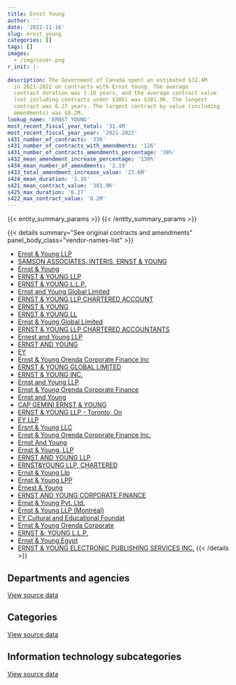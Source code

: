 ```yaml
---
title: Ernst Young
author: ''
date: '2022-11-16'
slug: ernst_young
categories: []
tags: []
images:
  - /img/cover.png
r_init: |-
  
description: The Government of Canada spent an estimated $31.4M
  in 2021-2022 on contracts with Ernst Young. The average
  contract duration was 1.16 years, and the average contract value
  (not including contracts under $10k) was $381.9K. The longest
  contract was 6.27 years. The largest contract by value (including
  amendments) was $8.2M.
lookup_name: 'ERNST YOUNG'
most_recent_fiscal_year_total: '31.4M'
most_recent_fiscal_year_year: '2021-2022'
s431_number_of_contracts: '336'
s431_number_of_contracts_with_amendments: '126'
s431_number_of_contracts_amendments_percentage: '38%'
s432_mean_amendment_increase_percentage: '130%'
s434_mean_number_of_amendments: '2.19'
s433_total_amendment_increase_value: '27.6M'
s424_mean_duration: '1.16'
s421_mean_contract_value: '381.9K'
s425_max_duration: '6.27'
s422_max_contract_value: '8.2M'
---
```


<script src="/rmarkdown-libs/htmlwidgets/htmlwidgets.js"></script>
<link href="/rmarkdown-libs/datatables-css/datatables-crosstalk.css" rel="stylesheet" />
<script src="/rmarkdown-libs/datatables-binding/datatables.js"></script>
<script src="/rmarkdown-libs/jquery/jquery-3.6.0.min.js"></script>
<link href="/rmarkdown-libs/dt-core-bootstrap/css/dataTables.bootstrap.min.css" rel="stylesheet" />
<link href="/rmarkdown-libs/dt-core-bootstrap/css/dataTables.bootstrap.extra.css" rel="stylesheet" />
<script src="/rmarkdown-libs/dt-core-bootstrap/js/jquery.dataTables.min.js"></script>
<script src="/rmarkdown-libs/dt-core-bootstrap/js/dataTables.bootstrap.min.js"></script>
<link href="/rmarkdown-libs/crosstalk/css/crosstalk.min.css" rel="stylesheet" />
<script src="/rmarkdown-libs/crosstalk/js/crosstalk.min.js"></script>
<script src="/rmarkdown-libs/htmlwidgets/htmlwidgets.js"></script>
<link href="/rmarkdown-libs/datatables-css/datatables-crosstalk.css" rel="stylesheet" />
<script src="/rmarkdown-libs/datatables-binding/datatables.js"></script>
<script src="/rmarkdown-libs/jquery/jquery-3.6.0.min.js"></script>
<link href="/rmarkdown-libs/dt-core-bootstrap/css/dataTables.bootstrap.min.css" rel="stylesheet" />
<link href="/rmarkdown-libs/dt-core-bootstrap/css/dataTables.bootstrap.extra.css" rel="stylesheet" />
<script src="/rmarkdown-libs/dt-core-bootstrap/js/jquery.dataTables.min.js"></script>
<script src="/rmarkdown-libs/dt-core-bootstrap/js/dataTables.bootstrap.min.js"></script>
<link href="/rmarkdown-libs/crosstalk/css/crosstalk.min.css" rel="stylesheet" />
<script src="/rmarkdown-libs/crosstalk/js/crosstalk.min.js"></script>
<script src="/rmarkdown-libs/htmlwidgets/htmlwidgets.js"></script>
<link href="/rmarkdown-libs/datatables-css/datatables-crosstalk.css" rel="stylesheet" />
<script src="/rmarkdown-libs/datatables-binding/datatables.js"></script>
<script src="/rmarkdown-libs/jquery/jquery-3.6.0.min.js"></script>
<link href="/rmarkdown-libs/dt-core-bootstrap/css/dataTables.bootstrap.min.css" rel="stylesheet" />
<link href="/rmarkdown-libs/dt-core-bootstrap/css/dataTables.bootstrap.extra.css" rel="stylesheet" />
<script src="/rmarkdown-libs/dt-core-bootstrap/js/jquery.dataTables.min.js"></script>
<script src="/rmarkdown-libs/dt-core-bootstrap/js/dataTables.bootstrap.min.js"></script>
<link href="/rmarkdown-libs/crosstalk/css/crosstalk.min.css" rel="stylesheet" />
<script src="/rmarkdown-libs/crosstalk/js/crosstalk.min.js"></script>

{{< entity_summary_params >}}
{{< /entity_summary_params >}}

{{< details summary="See original contracts and amendments" panel_body_class="vendor-names-list" >}}
- [Ernst & Young LLP](https://search.open.canada.ca/en/ct/?sort=contract_value_f%20desc&page=1&search_text=%22Ernst%20%26%20Young%20LLP%22)
- [SAMSON ASSOCIATES, INTERIS, ERNST & YOUNG](https://search.open.canada.ca/en/ct/?sort=contract_value_f%20desc&page=1&search_text=%22SAMSON%20ASSOCIATES%2c%20INTERIS%2c%20ERNST%20%26%20YOUNG%22)
- [Ernst & Young](https://search.open.canada.ca/en/ct/?sort=contract_value_f%20desc&page=1&search_text=%22Ernst%20%26%20Young%22)
- [ERNST & YOUNG LLP](https://search.open.canada.ca/en/ct/?sort=contract_value_f%20desc&page=1&search_text=%22ERNST%20%26%20YOUNG%20LLP%22)
- [ERNST & YOUNG L.L.P.](https://search.open.canada.ca/en/ct/?sort=contract_value_f%20desc&page=1&search_text=%22ERNST%20%26%20YOUNG%20L.L.P.%22)
- [Ernst and Young Global Limited](https://search.open.canada.ca/en/ct/?sort=contract_value_f%20desc&page=1&search_text=%22Ernst%20and%20Young%20Global%20Limited%22)
- [ERNST & YOUNG LLP CHARTERED ACCOUNT](https://search.open.canada.ca/en/ct/?sort=contract_value_f%20desc&page=1&search_text=%22ERNST%20%26%20YOUNG%20LLP%20CHARTERED%20ACCOUNT%22)
- [ERNST & YOUNG](https://search.open.canada.ca/en/ct/?sort=contract_value_f%20desc&page=1&search_text=%22ERNST%20%26%20YOUNG%22)
- [ERNST & YOUNG LL](https://search.open.canada.ca/en/ct/?sort=contract_value_f%20desc&page=1&search_text=%22ERNST%20%26amp%3b%20YOUNG%20LL%22)
- [Ernst & Young Global Limited](https://search.open.canada.ca/en/ct/?sort=contract_value_f%20desc&page=1&search_text=%22Ernst%20%26%20Young%20Global%20Limited%22)
- [ERNST & YOUNG LLP CHARTERED ACCOUNTANTS](https://search.open.canada.ca/en/ct/?sort=contract_value_f%20desc&page=1&search_text=%22ERNST%20%26%20YOUNG%20LLP%20CHARTERED%20ACCOUNTANTS%22)
- [Ernest and Young LLP](https://search.open.canada.ca/en/ct/?sort=contract_value_f%20desc&page=1&search_text=%22Ernest%20and%20Young%20LLP%22)
- [ERNST AND YOUNG](https://search.open.canada.ca/en/ct/?sort=contract_value_f%20desc&page=1&search_text=%22ERNST%20AND%20YOUNG%22)
- [EY](https://search.open.canada.ca/en/ct/?sort=contract_value_f%20desc&page=1&search_text=%22EY%22)
- [Ernst & Young Orenda Corporate Finance Inc](https://search.open.canada.ca/en/ct/?sort=contract_value_f%20desc&page=1&search_text=%22Ernst%20%26%20Young%20Orenda%20Corporate%20Finance%20Inc%22)
- [ERNST & YOUNG GLOBAL LIMITED](https://search.open.canada.ca/en/ct/?sort=contract_value_f%20desc&page=1&search_text=%22ERNST%20%26%20YOUNG%20GLOBAL%20LIMITED%22)
- [ERNST & YOUNG INC.](https://search.open.canada.ca/en/ct/?sort=contract_value_f%20desc&page=1&search_text=%22ERNST%20%26%20YOUNG%20INC.%22)
- [Ernst and Young LLP](https://search.open.canada.ca/en/ct/?sort=contract_value_f%20desc&page=1&search_text=%22Ernst%20and%20Young%20LLP%22)
- [Ernst & Young Orenda Corporate Finance](https://search.open.canada.ca/en/ct/?sort=contract_value_f%20desc&page=1&search_text=%22Ernst%20%26%20Young%20Orenda%20Corporate%20Finance%22)
- [Ernst and Young](https://search.open.canada.ca/en/ct/?sort=contract_value_f%20desc&page=1&search_text=%22Ernst%20and%20Young%22)
- [CAP GEMINI ERNST & YOUNG](https://search.open.canada.ca/en/ct/?sort=contract_value_f%20desc&page=1&search_text=%22CAP%20GEMINI%20ERNST%20%26%20YOUNG%22)
- [ERNST & YOUNG LLP - Toronto, On](https://search.open.canada.ca/en/ct/?sort=contract_value_f%20desc&page=1&search_text=%22ERNST%20%26%20YOUNG%20LLP%20-%20Toronto%2c%20On%22)
- [EY LLP](https://search.open.canada.ca/en/ct/?sort=contract_value_f%20desc&page=1&search_text=%22EY%20LLP%22)
- [Ersnt & Young LLC](https://search.open.canada.ca/en/ct/?sort=contract_value_f%20desc&page=1&search_text=%22Ersnt%20%26%20Young%20LLC%22)
- [Ernst & Young Orenda Corporate Finance Inc.](https://search.open.canada.ca/en/ct/?sort=contract_value_f%20desc&page=1&search_text=%22Ernst%20%26%20Young%20Orenda%20Corporate%20Finance%20Inc.%22)
- [Ernst And Young](https://search.open.canada.ca/en/ct/?sort=contract_value_f%20desc&page=1&search_text=%22Ernst%20And%20Young%22)
- [Ernst & Young, LLP](https://search.open.canada.ca/en/ct/?sort=contract_value_f%20desc&page=1&search_text=%22Ernst%20%26%20Young%2c%20LLP%22)
- [ERNST AND YOUNG LLP](https://search.open.canada.ca/en/ct/?sort=contract_value_f%20desc&page=1&search_text=%22ERNST%20AND%20YOUNG%20LLP%22)
- [ERNST&YOUNG LLP, CHARTERED](https://search.open.canada.ca/en/ct/?sort=contract_value_f%20desc&page=1&search_text=%22ERNST%26YOUNG%20LLP%2c%20CHARTERED%22)
- [Ernst & Young Llp](https://search.open.canada.ca/en/ct/?sort=contract_value_f%20desc&page=1&search_text=%22Ernst%20%26%20Young%20Llp%22)
- [Ernst & Young LPP](https://search.open.canada.ca/en/ct/?sort=contract_value_f%20desc&page=1&search_text=%22Ernst%20%26%20Young%20LPP%22)
- [Ernest & Young](https://search.open.canada.ca/en/ct/?sort=contract_value_f%20desc&page=1&search_text=%22Ernest%20%26%20Young%22)
- [ERNST AND YOUNG CORPORATE FINANCE](https://search.open.canada.ca/en/ct/?sort=contract_value_f%20desc&page=1&search_text=%22ERNST%20AND%20YOUNG%20CORPORATE%20FINANCE%22)
- [Ernst & Young Pvt. Ltd.](https://search.open.canada.ca/en/ct/?sort=contract_value_f%20desc&page=1&search_text=%22Ernst%20%26%20Young%20Pvt.%20Ltd.%22)
- [Ernst & Young LLP (Montréal)](https://search.open.canada.ca/en/ct/?sort=contract_value_f%20desc&page=1&search_text=%22Ernst%20%26%20Young%20LLP%20%28Montr%c3%a9al%29%22)
- [EY Cultural and Educational Foundat](https://search.open.canada.ca/en/ct/?sort=contract_value_f%20desc&page=1&search_text=%22EY%20Cultural%20and%20Educational%20Foundat%22)
- [Ernst & Young Orenda Corporate](https://search.open.canada.ca/en/ct/?sort=contract_value_f%20desc&page=1&search_text=%22Ernst%20%26%20Young%20Orenda%20Corporate%22)
- [ERNST &; YOUNG L.L.P.](https://search.open.canada.ca/en/ct/?sort=contract_value_f%20desc&page=1&search_text=%22ERNST%20%26%3b%20YOUNG%20L.L.P.%22)
- [Ernst & Young Egypt](https://search.open.canada.ca/en/ct/?sort=contract_value_f%20desc&page=1&search_text=%22Ernst%20%26%20Young%20Egypt%22)
- [ERNST & YOUNG ELECTRONIC PUBLISHING SERVICES INC.](https://search.open.canada.ca/en/ct/?sort=contract_value_f%20desc&page=1&search_text=%22ERNST%20%26%20YOUNG%20ELECTRONIC%20PUBLISHING%20SERVICES%20INC.%22)
{{< /details >}}

## Departments and agencies

<div id="htmlwidget-1" style="width:100%;height:auto;" class="datatables html-widget"></div>
<script type="application/json" data-for="htmlwidget-1">{"x":{"style":"bootstrap","filter":"none","vertical":false,"data":[["<a href=\"/departments/aandc-aadnc/\">Crown-Indigenous Relations and Northern Affairs Canada<\/a>","<a href=\"/departments/cannor/\">Canadian Northern Economic Development Agency<\/a>","<a href=\"/departments/cbsa-asfc/\">Canada Border Services Agency<\/a>","<a href=\"/departments/cer-rec/\">Canada Energy Regulator<\/a>","<a href=\"/departments/cfia-acia/\">Canadian Food Inspection Agency<\/a>","<a href=\"/departments/cic/\">Immigration, Refugees and Citizenship Canada<\/a>","<a href=\"/departments/cihr-irsc/\">Canadian Institutes of Health Research<\/a>","<a href=\"/departments/cnsc-ccsn/\">Canadian Nuclear Safety Commission<\/a>","<a href=\"/departments/cra-arc/\">Canada Revenue Agency<\/a>","<a href=\"/departments/csc-scc/\">Correctional Service of Canada<\/a>","<a href=\"/departments/csps-efpc/\">Canada School of Public Service<\/a>","<a href=\"/departments/dfatd-maecd/\">Global Affairs Canada<\/a>","<a href=\"/departments/dnd-mdn/\">National Defence<\/a>","<a href=\"/departments/ec/\">Environment and Climate Change Canada<\/a>","<a href=\"/departments/esdc-edsc/\">Employment and Social Development Canada<\/a>","<a href=\"/departments/feddevontario/\">Federal Economic Development Agency for Southern Ontario<\/a>","<a href=\"/departments/fja-cmf/\">Office of the Commissioner for Federal Judicial Affairs Canada<\/a>","<a href=\"/departments/hc-sc/\">Health Canada<\/a>","<a href=\"/departments/ic/\">Innovation, Science and Economic Development Canada<\/a>","<a href=\"/departments/infc/\">Infrastructure Canada<\/a>","<a href=\"/departments/isc-sac/\">Indigenous Services Canada<\/a>","<a href=\"/departments/jus/\">Department of Justice Canada<\/a>","<a href=\"/departments/lac-bac/\">Library and Archives Canada<\/a>","<a href=\"/departments/nbc-ccbn/\">The National Battlefields Commission<\/a>","<a href=\"/departments/nrc-cnrc/\">National Research Council Canada<\/a>","<a href=\"/departments/nrcan-rncan/\">Natural Resources Canada<\/a>","<a href=\"/departments/nserc-crsng/\">Natural Sciences and Engineering Research Council of Canada<\/a>","<a href=\"/departments/oag-bvg/\">Office of the Auditor General of Canada<\/a>","<a href=\"/departments/osfi-bsif/\">Office of the Superintendent of Financial Institutions Canada<\/a>","<a href=\"/departments/pc/\">Parks Canada<\/a>","<a href=\"/departments/pch/\">Canadian Heritage<\/a>","<a href=\"/departments/phac-aspc/\">Public Health Agency of Canada<\/a>","<a href=\"/departments/ppsc-sppc/\">Public Prosecution Service of Canada<\/a>","<a href=\"/departments/pwgsc-tpsgc/\">Public Services and Procurement Canada<\/a>","<a href=\"/departments/rcmp-grc/\">Royal Canadian Mounted Police<\/a>","<a href=\"/departments/ssc-spc/\">Shared Services Canada<\/a>","<a href=\"/departments/statcan/\">Statistics Canada<\/a>","<a href=\"/departments/tbs-sct/\">Treasury Board of Canada Secretariat<\/a>","<a href=\"/departments/tc/\">Transport Canada<\/a>","<a href=\"/departments/wd-deo/\">Western Economic Diversification Canada<\/a>"],[297030.23,33050.35,510934.97,868811.49,null,null,42663.18,null,799457.75,38838.48,null,674553.66,1642131.84,null,5561341.11,97946.58,23340,null,125866.55,null,360410.94,null,24144.75,25754.4,180831.47,0,78108.45,367533.05,25000,24990,92011.91,null,3211.1,2784596.18,null,null,160486.38,1578979.82,487332.28,null],[297844.01,null,101836.58,66961.18,13195.97,57143.28,65653.17,null,801648.05,38944.89,null,1376081.25,1087588.83,null,4774945.48,16950,null,null,225111.41,53763.78,361398.37,null,19308.49,24950,181326.9,147414.15,83824.27,330523.79,null,null,87104.4,null,6880.93,3237071.27,null,123121.41,null,1161937.17,1675108.1,null],[409253.56,null,207413.25,39973.5,20704.03,81220.82,65654.71,103042.11,799457.75,38838.48,80761.14,1164387.71,3126316.72,54771.22,69400.39,null,null,null,151047.95,60360.57,null,38985,9987.15,24950,225162.92,22922.6,39788.67,424526.07,71376.73,97728.75,109953.78,null,null,2386033.12,null,393684.85,11735.05,817066.34,1578664.51,26250],[281483.5,null,1033799.53,null,null,null,40681.71,1296909.25,1006135.05,50563.64,285770.18,427768.34,13447577.62,19617.61,463447.94,null,null,39550,271299.32,null,null,null,33543.96,24950,546873.63,69000,39788.67,285349.39,291293.37,null,null,117861.63,null,1957632.45,6796869.45,741471.91,null,762304.8,1077312.94,null]],"container":"<table class=\"table table-striped table-hover row-border order-column display\">\n  <thead>\n    <tr>\n      <th>Department<\/th>\n      <th>2018-2019<\/th>\n      <th>2019-2020<\/th>\n      <th>2020-2021<\/th>\n      <th>2021-2022<\/th>\n    <\/tr>\n  <\/thead>\n<\/table>","options":{"order":[[4,"desc"]],"pageLength":10,"autoWidth":true,"columnDefs":[{"targets":1,"render":"function(data, type, row, meta) {\n    return type !== 'display' ? data : DTWidget.formatCurrency(data, \"$\", 2, 3, \",\", \".\", true, null);\n  }"},{"targets":2,"render":"function(data, type, row, meta) {\n    return type !== 'display' ? data : DTWidget.formatCurrency(data, \"$\", 2, 3, \",\", \".\", true, null);\n  }"},{"targets":3,"render":"function(data, type, row, meta) {\n    return type !== 'display' ? data : DTWidget.formatCurrency(data, \"$\", 2, 3, \",\", \".\", true, null);\n  }"},{"targets":4,"render":"function(data, type, row, meta) {\n    return type !== 'display' ? data : DTWidget.formatCurrency(data, \"$\", 2, 3, \",\", \".\", true, null);\n  }"},{"width":"16%","targets":[1,2,3,4]},{"className":"dt-right","targets":[1,2,3,4]}],"orderClasses":false}},"evals":["options.columnDefs.0.render","options.columnDefs.1.render","options.columnDefs.2.render","options.columnDefs.3.render"],"jsHooks":[]}</script>
<p class="text-right">
<a href="https://github.com/GoC-Spending/contracts-data/tree/main/data/out/vendors/ernst_young/summary_by_fiscal_year_by_department.csv" class="source-data-link btn btn-link">View source data</a>
</p>

## Categories

<div id="htmlwidget-2" style="width:100%;height:auto;" class="datatables html-widget"></div>
<script type="application/json" data-for="htmlwidget-2">{"x":{"style":"bootstrap","filter":"none","vertical":false,"data":[["<a href=\"/categories/facilities_and_construction/\">Facilities and construction<\/a>","<a href=\"/categories/office_management/\">Office management<\/a>","<a href=\"/categories/defence/\">Defence<\/a>","<a href=\"/categories/professional_services/\">Professional services<\/a>","<a href=\"/categories/information_technology/\">Information technology<\/a>","<a href=\"/categories/human_capital/\">Human capital<\/a>"],[null,0,660000,8021339.06,7400349,827668.85],[307020.63,0,null,9186286.36,6076251.17,848078.98],[368386.02,0,1213754.74,7814978.14,2543107.76,811192.8],[779913.97,0,6046367.01,10702591.62,10670997.99,3208985.3]],"container":"<table class=\"table table-striped table-hover row-border order-column display\">\n  <thead>\n    <tr>\n      <th>Category<\/th>\n      <th>2018-2019<\/th>\n      <th>2019-2020<\/th>\n      <th>2020-2021<\/th>\n      <th>2021-2022<\/th>\n    <\/tr>\n  <\/thead>\n<\/table>","options":{"order":[[4,"desc"]],"dom":"t","pageLength":30,"autoWidth":true,"columnDefs":[{"targets":1,"render":"function(data, type, row, meta) {\n    return type !== 'display' ? data : DTWidget.formatCurrency(data, \"$\", 2, 3, \",\", \".\", true, null);\n  }"},{"targets":2,"render":"function(data, type, row, meta) {\n    return type !== 'display' ? data : DTWidget.formatCurrency(data, \"$\", 2, 3, \",\", \".\", true, null);\n  }"},{"targets":3,"render":"function(data, type, row, meta) {\n    return type !== 'display' ? data : DTWidget.formatCurrency(data, \"$\", 2, 3, \",\", \".\", true, null);\n  }"},{"targets":4,"render":"function(data, type, row, meta) {\n    return type !== 'display' ? data : DTWidget.formatCurrency(data, \"$\", 2, 3, \",\", \".\", true, null);\n  }"},{"width":"16%","targets":[1,2,3,4]},{"className":"dt-right","targets":[1,2,3,4]}],"orderClasses":false,"lengthMenu":[10,25,30,50,100]}},"evals":["options.columnDefs.0.render","options.columnDefs.1.render","options.columnDefs.2.render","options.columnDefs.3.render"],"jsHooks":[]}</script>
<p class="text-right">
<a href="https://github.com/GoC-Spending/contracts-data/tree/main/data/out/vendors/ernst_young/summary_by_fiscal_year_by_category.csv" class="source-data-link btn btn-link">View source data</a>
</p>
<h2>Information technology subcategories</h2>
<div id="htmlwidget-3" style="width:100%;height:auto;" class="datatables html-widget"></div>
<script type="application/json" data-for="htmlwidget-3">{"x":{"style":"bootstrap","filter":"none","vertical":false,"data":[["<a href=\"/it_subcategories/it_consulting_services/\">IT consulting services<\/a>","<a href=\"/it_subcategories/it_software_licensing/\">IT software licensing<\/a>"],[7298790.66,101558.34],[5974414.59,101836.58],[2441549.42,101558.34],[10458740.89,212257.11]],"container":"<table class=\"table table-striped table-hover row-border order-column display\">\n  <thead>\n    <tr>\n      <th>IT subcategory<\/th>\n      <th>2018-2019<\/th>\n      <th>2019-2020<\/th>\n      <th>2020-2021<\/th>\n      <th>2021-2022<\/th>\n    <\/tr>\n  <\/thead>\n<\/table>","options":{"order":[[4,"desc"]],"dom":"t","pageLength":30,"autoWidth":true,"columnDefs":[{"targets":1,"render":"function(data, type, row, meta) {\n    return type !== 'display' ? data : DTWidget.formatCurrency(data, \"$\", 2, 3, \",\", \".\", true, null);\n  }"},{"targets":2,"render":"function(data, type, row, meta) {\n    return type !== 'display' ? data : DTWidget.formatCurrency(data, \"$\", 2, 3, \",\", \".\", true, null);\n  }"},{"targets":3,"render":"function(data, type, row, meta) {\n    return type !== 'display' ? data : DTWidget.formatCurrency(data, \"$\", 2, 3, \",\", \".\", true, null);\n  }"},{"targets":4,"render":"function(data, type, row, meta) {\n    return type !== 'display' ? data : DTWidget.formatCurrency(data, \"$\", 2, 3, \",\", \".\", true, null);\n  }"},{"width":"16%","targets":[1,2,3,4]},{"className":"dt-right","targets":[1,2,3,4]}],"orderClasses":false,"lengthMenu":[10,25,30,50,100]}},"evals":["options.columnDefs.0.render","options.columnDefs.1.render","options.columnDefs.2.render","options.columnDefs.3.render"],"jsHooks":[]}</script>
<p class="text-right">
<a href="https://github.com/GoC-Spending/contracts-data/tree/main/data/out/vendors/ernst_young/summary_by_fiscal_year_by_it_subcategory.csv" class="source-data-link btn btn-link">View source data</a>
</p>
